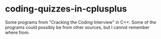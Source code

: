 # coding-quizzes-in-cplusplus
Some programs from "Cracking the Coding Interview" in C++.
Some of the programs could possibly be from other sources, but I cannot remember where from.
